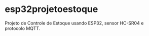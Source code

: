 # esp32projetoestoque
Projeto de Controle de Estoque usando ESP32, sensor HC-SR04 e protocolo MQTT.
